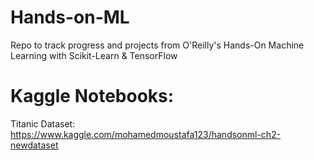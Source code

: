 # Hands-on-ML
Repo to track progress and projects from O'Reilly's Hands-On Machine Learning with Scikit-Learn &amp; TensorFlow

# Kaggle Notebooks:

Titanic Dataset: https://www.kaggle.com/mohamedmoustafa123/handsonml-ch2-newdataset
